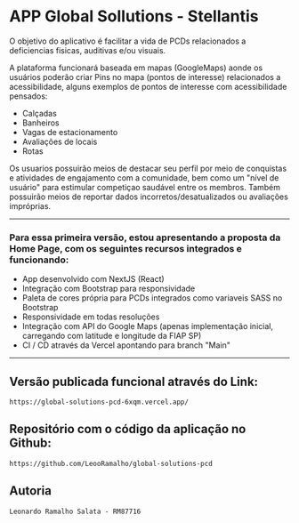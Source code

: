 # APP Global Sollutions - Stellantis

O objetivo do aplicativo é facilitar a vida de PCDs relacionados a deficiencias fisicas, auditivas e/ou visuais.

A plataforma funcionará baseada em mapas (GoogleMaps) aonde os usuários poderão criar Pins no mapa (pontos de interesse) relacionados a acessibilidade, alguns exemplos de pontos de interesse com acessibilidade pensados:
- Calçadas 
- Banheiros
- Vagas de estacionamento
- Avaliações de locais
- Rotas 

Os usuarios possuirão meios de destacar seu perfil por meio de conquistas e atividades de engajamento com a comunidade, bem como um "nível de usuário" para estimular competiçao saudável entre os membros. Também possuirão meios de reportar dados incorretos/desatualizados ou avaliações impróprias.

___

### Para essa primeira versão, estou apresentando a proposta da Home Page, com os seguintes recursos integrados e funcionando:
- App desenvolvido com NextJS (React)
- Integração com Bootstrap para responsividade
- Paleta de cores própria para PCDs integrados como variaveis SASS no Bootstrap
- Responsividade em todas resoluções
- Integração com API do Google Maps (apenas implementação inicial, carregando com latitude e longitude da FIAP SP)
- CI / CD através da Vercel apontando para branch "Main"
___

## Versão publicada funcional através do Link:
    https://global-solutions-pcd-6xqm.vercel.app/

## Repositório com o código da aplicação no Github:
    https://github.com/LeooRamalho/global-solutions-pcd

## Autoria
    Leonardo Ramalho Salata - RM87716
